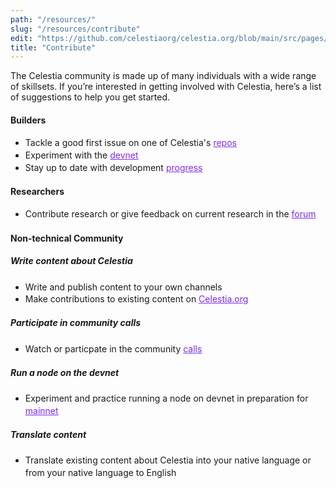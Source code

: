 ```yaml
---
path: "/resources/"
slug: "/resources/contribute"
edit: "https://github.com/celestiaorg/celestia.org/blob/main/src/pages/markdown-pages/resources/contribute.md"
title: "Contribute"
---
```


The Celestia community is made up of many individuals with a wide range of skillsets. If you’re interested in getting involved with Celestia, here’s a list of suggestions to help you get started. <br>

#### Builders
<p>
    <ul style="line-height:140%">
      <li>Tackle a good first issue on one of Celestia's <a href="https://github.com/celestiaorg" style="color:#7B2BF9;">repos</a></li>
      <li>Experiment with the <a href="https://github.com/celestiaorg/networks" style="color:#7B2BF9;">devnet</a></li>
      <li>Stay up to date with development <a href="https://github.com/celestiaorg/community-calls" style="color:#7B2BF9;">progress</a></li>
    </ul>
</p>

#### Researchers
<p>
    <ul style="line-height:140%">
        <li>Contribute research or give feedback on current research in the <a href="https://forum.celestia.org/c/research/5" style="color:#7B2BF9;">forum</a></li>
    </ul>
</p>

#### Non-technical Community

##### Write content about Celestia
<p>
    <ul style="line-height:140%">
        <li>Write and publish content to your own channels</li>
        <li>Make contributions to existing content on <a href="https://github.com/celestiaorg/celestia.org/tree/main/src/pages/markdown-pages/learn" style="color:#7B2BF9;">Celestia.org</a></li>
    </ul>
</p>


##### Participate in community calls
<p>
    <ul style="line-height:140%">
        <li>Watch or particpate in the community <a href="https://github.com/celestiaorg/community-calls" style="color:#7B2BF9;">calls</a></li>
    </ul>
</p>


##### Run a node on the devnet
<p>
    <ul style="line-height:140%">
        <li>Experiment and practice running a node on devnet in preparation for <a href="https://docs.celestia.org/nodes/overview" style="color:#7B2BF9;">mainnet</a></li>
    </ul>
</p>


##### Translate content
<p>
    <ul style="line-height:140%">
        <li>Translate existing content about Celestia into your native language or from your native language to English</li>
    </ul>
</p>
